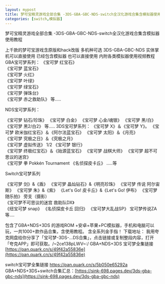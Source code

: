 ```yaml
---
layout: mypost
title: 梦可宝精灵游戏全部合集 -3DS-GBA-GBC-NDS-switch全汉化游戏合集含模拟器使用教程
categories: [switch,模拟器]
---
```


梦可宝精灵游戏全部合集 -3DS-GBA-GBC-NDS-switch全汉化游戏合集含模拟器使用教程                 

上千款的梦可宝游戏含原版和hack改版
多机种可选 3DS-GBA-GBC-NDS 实体掌机可以直接使用 已经包含模拟器 也可以直接使用
内附各类模拟器使用视频教程
GBA宝可梦系列：
《宝可梦 红宝石》       
《宝可梦 蓝宝石》       
《宝可梦 火红》       
《宝可梦 叶绿》       
《宝可梦 绿宝石》       
《宝可梦 弹珠台》       
《宝可梦 赤之救助队》
等.....

NDS宝可梦系列：

《宝可梦 钻石/珍珠》
《宝可梦 白金》
《宝可梦 心金/魂银》
《宝可梦 黑/白》
《宝可梦 黑2/白2》
等.....
3DS宝可梦系列：
《宝可梦 X》＆《宝可梦 Y》。
《宝可梦 欧米伽红宝石》＆《阿尔法蓝宝石》
《宝可梦 太阳》＆《月亮》	
《宝可梦 究极之日》＆《究极之月》	
《宝可梦 虚拟传送》	1/2
《宝可梦 银行》	
《宝可梦 终极红宝石》＆《始源蓝宝石》	
《宝可梦 战棋大师》
《宝可梦 超不可思议的迷宫》	
《宝可梦 拳 Pokkén Tournament
《名侦探皮卡丘》
.....等

Switch宝可梦系列

《宝可梦 剑》&《盾》
《宝可梦 晶灿钻石》&《明亮珍珠》
《宝可梦 传说 阿尔宙斯》
《宝可梦 朱》&《紫》
《Let's Go! 皮卡丘》&《Let's Go! 伊布》
《宝可梦随乐拍》	旁支（摄影）	
《宝可梦不可思议的迷宫 救助队DX》	
《纽宝可梦 snap》
《名侦探皮卡丘 回归》
《宝可梦大乱战SP》
宝可梦传说ZA
等....

包含了GBA+NDS+3DS 的游戏ROM +安卓+苹果+PC模拟器，手机和电脑可以玩，一共1000+款作品合集，含使用教程。
含全系列金手指！
下载地址：
我用夸克网盘给你分享了「宝可梦-3DS-...DS合集」，点击链接或复制整段内容，打开「夸克APP」即可获取。/~2ce138pLWV~:/
GBA+NDS+3DS 宝可梦全集链接
[https://pan.quark.cn/s/49f42a55836e](https://pan.quark.cn/s/49f42a55836e)

switch宝可梦全集链接
[https://pan.quark.cn/s/5b050e65292a
](https://pan.quark.cn/s/5b050e65292a
)
GBA+NDS+3DS+switch合集汇总：[https://sink-698.pages.dev/3ds-gba-gbc-nds](https://sink-698.pages.dev/3ds-gba-gbc-nds)

